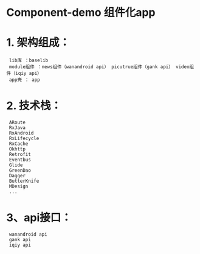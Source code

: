 # Component-demo 组件化app

# 1. 架构组成：
     lib库 ：baselib 
     module组件 ：news组件（wanandroid api） picutrue组件（gank api） video组件（iqiy api）
     app壳 ： app

# 2. 技术栈：
     ARoute
     RxJava 
     RxAndroid
     RxLifecycle
     RxCache
     Okhttp 
     Retrofit
     Eventbus
     Glide
     GreenDao
     Dagger
     ButterKnife
     MDesign
     ...
   
# 3、api接口：
     wanandroid api
     gank api
     iqiy api
